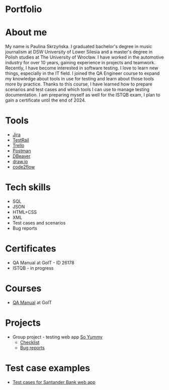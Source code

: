 # Portfolio
# About me
My name is Paulina Skrzyńska. I graduated bachelor's degree in music journalism at DSW University of Lower Silesia and a master's degree in Polish studies at The University of Wrocław. I have worked in the automotive industry for over 10 years, gaining experience in projects and teamwork. Recently, I have become interested in software testing.  I love to learn new things, especially in the IT field. I joined the QA Engineer course to expand my knowledge about tools in use for testing and learn about those tools more by practice. Thanks to this course, I have learned how to prepare scenarios and test cases and which tools I can use to manage testing documentation. I am preparing myself as well for the ISTQB exam, I plan to gain a certificate until the end of 2024.
# Tools
* [Jira](https://www.atlassian.com/software/jira)
* [TestRail](https://www.testrail.com/)
* [Trello](https://trello.com/)
* [Postman](https://www.postman.com/)
* [DBeaver](https://dbeaver.io/)
* [draw.io](https://app.diagrams.net/)
* [code2flow](https://code2flow.com/)
# Tech skills
* SQL
* JSON
* HTML+CSS
* XML
* Test cases and scenarios
* Bug reports
# Certificates
* QA Manual at GoIT - ID 26178
* ISTQB - in progress
# Courses
* [QA Manual](https://goit.global/pl/courses/qa/) at GoIT
# Projects
* Group project - testing web app [So Yummy](https://so-yummi-qa.netlify.app/)
  * [Checklist](https://drive.google.com/drive/folders/1bR-yZwkeycWGEfdikE_V4vZRyCnVQgeN)
  * [Bug reports](https://drive.google.com/drive/folders/1avqq6aMzfgr8PGjBoCCGvvLfKGB1AS4B)
# Test case examples
* [Test cases for Santander Bank web app](https://drive.google.com/drive/u/0/folders/1o2z_niBvWaLpg5OLBwrsKyXAhfgsnDeo) 
